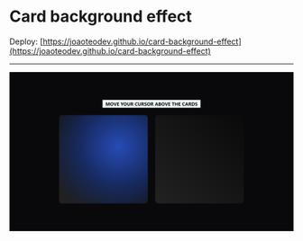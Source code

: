 # Card background effect

Deploy: [https://joaoteodev.github.io/card-background-effect](https://joaoteodev.github.io/card-background-effect)

---

![Preview](image.png)
